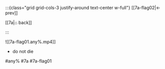 :::{class="grid grid-cols-3 justify-around text-center w-full"}
[[7a-flag02|← prev]]

[[7a|⌂ back]]

<span/>

:::

![[7a-flag01.any%.mp4]]

* do not die

#any% #7a #7a-flag01
